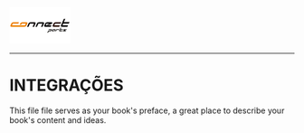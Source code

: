 ![](/assets/LogoConnectParts.png)

---

# INTEGRAÇÕES

This file file serves as your book's preface, a great place to describe your book's content and ideas.
